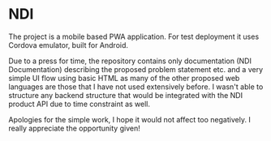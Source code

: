 # NDI

The project is a mobile based PWA application. For test deployment it uses Cordova emulator, built for Android.

Due to a press for time, the repository contains only documentation (NDI Documentation) describing the proposed problem statement etc. and a very simple UI flow using basic HTML as many of the other proposed web languages are those that I have not used extensively before. I wasn't able to structure any backend structure that would be integrated with the NDI product API due to time constraint as well.

Apologies for the simple work, I hope it would not affect too negatively. I really appreciate the opportunity given!



